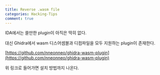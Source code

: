 ```yaml
---
title: Reverse .wasm file
categories: Hacking-Tips
comment: true
---
```


IDA에서는 쓸만한 plugin이 아직은 딱히 없다.

대신 Ghidra에서 wasm 디스어셈블과 디컴파일을 모두 지원하는 plugin이 존재한다.

[https://github.com/nneonneo/ghidra-wasm-plugin](https://github.com/nneonneo/ghidra-wasm-plugin)

위 링크로 들어가면 설치 방법까지 나온다.